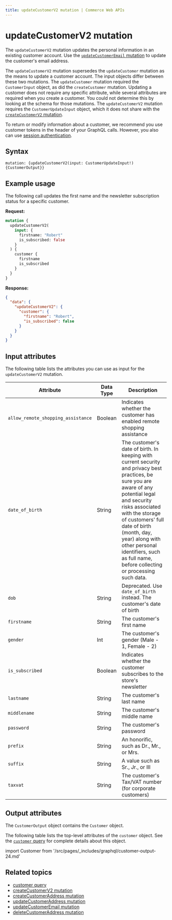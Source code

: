 ```yaml
---
title: updateCustomerV2 mutation | Commerce Web APIs
---
```


# updateCustomerV2 mutation

The `updateCustomerV2` mutation updates the personal information in an existing customer account. Use the [`updateCustomerEmail` mutation](update-email.md) to update the customer's email address.

The `updateCustomerV2` mutation supersedes the `updateCustomer` mutation as the means to update a customer account. The input objects differ between these two mutations. The `updateCustomer` mutation required the `CustomerInput` object, as did the `createCustomer` mutation. Updating a customer does not require any specific attribute, while several attributes are required when you create a customer. You could not determine this by looking at the schema for those mutations. The `updateCustomerV2` mutation requires the `CustomerUpdateInput` object, which it does not share with the [`createCustomerV2` mutation](create-v2.md).

To return or modify information about a customer, we recommend you use customer tokens in the header of your GraphQL calls. However, you also can use [session authentication](https://developer.adobe.com/commerce/webapi/get-started/authentication/gs-authentication-session).

## Syntax

`mutation: {updateCustomerV2(input: CustomerUpdateInput!) {CustomerOutput}}`

## Example usage

The following call updates the first name and the newsletter subscription status for a specific customer.

**Request:**

```graphql
mutation {
  updateCustomerV2(
    input: {
      firstname: "Robert"
      is_subscribed: false
    }
  ) {
    customer {
      firstname
      is_subscribed
    }
  }
}
```

**Response:**

```json
{
  "data": {
    "updateCustomerV2": {
      "customer": {
        "firstname": "Robert",
        "is_subscribed": false
      }
    }
  }
}
```

## Input attributes

The following table lists the attributes you can use as input for the `updateCustomerV2` mutation.

Attribute |  Data Type | Description
--- | --- | ---
`allow_remote_shopping_assistance` | Boolean | Indicates whether the customer has enabled remote shopping assistance
`date_of_birth` | String | The customer's date of birth. In keeping with current security and privacy best practices, be sure you are aware of any potential legal and security risks associated with the storage of customers' full date of birth (month, day, year) along with other personal identifiers, such as full name, before collecting or processing such data.
`dob` | String | Deprecated. Use `date_of_birth` instead. The customer's date of birth
`firstname` | String | The customer's first name
`gender` | Int | The customer's gender (Male - 1, Female - 2)
`is_subscribed` | Boolean | Indicates whether the customer subscribes to the store's newsletter
`lastname` | String | The customer's last name
`middlename` | String | The customer's middle name
`password` | String | The customer's password
`prefix` | String | An honorific, such as Dr., Mr., or Mrs.
`suffix` | String | A value such as Sr., Jr., or III
`taxvat` | String | The customer's Tax/VAT number (for corporate customers)

## Output attributes

The `CustomerOutput` object contains the `Customer` object.

The following table lists the top-level attributes of the `customer` object. See the [`customer` query](../../customer/queries/customer.md) for complete details about this object.

import Customer from '/src/pages/_includes/graphql/customer-output-24.md'

<Customer />

## Related topics

*  [customer query](../../customer/queries/customer.md)
*  [createCustomerV2 mutation](create-v2.md)
*  [createCustomerAddress mutation](create-address.md)
*  [updateCustomerAddress mutation](update-address.md)
*  [updateCustomerEmail mutation](update-email.md)
*  [deleteCustomerAddress mutation](delete-address.md)

